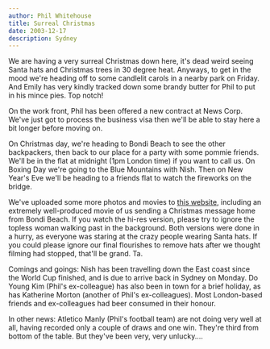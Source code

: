 ```yaml
---
author: Phil Whitehouse
title: Surreal Christmas
date: 2003-12-17
description: Sydney
---
```


We are having a very surreal Christmas down here, it's dead weird seeing Santa hats and Christmas trees in 30 degree heat. Anyways, to get in the mood we're heading off to some candlelit carols in a nearby park on Friday. And Emily has very kindly tracked down some brandy butter for Phil to put in his mince pies. Top notch!

On the work front, Phil has been offered a new contract at News Corp. We've just got to process the business visa then we'll be able to stay here a bit longer before moving on.

On Christmas day, we're heading to Bondi Beach to see the other backpackers, then back to our place for a party with some pommie friends. We'll be in the flat at midnight (1pm London time) if you want to call us. On Boxing Day we're going to the Blue Mountains with Nish. Then on New Year's Eve we'll be heading to a friends flat to watch the fireworks on the bridge.

We've uploaded some more photos and movies to [this website](https://www.flickr.com/photos/philliecasablanca/albums/72157603245789710), including an extremely well-produced movie of us sending a Christmas message home from Bondi Beach. If you watch the hi-res version, please try to ignore the topless woman walking past in the background. Both versions were done in a hurry, as everyone was staring at the crazy people wearing Santa hats. If you could please ignore our final flourishes to remove hats after we thought filming had stopped, that'll be grand. Ta.

Comings and goings: Nish has been travelling down the East coast since the World Cup finished, and is due to arrive back in Sydney on Monday. Do Young Kim (Phil's ex-colleague) has also been in town for a brief holiday, as has Katherine Morton (another of Phil's ex-colleagues). Most London-based friends and ex-colleagues had beer consumed in their honour.

In other news: Atletico Manly (Phil's football team) are not doing very well at all, having recorded only a couple of draws and one win. They're third from bottom of the table. But they've been very, very unlucky....
